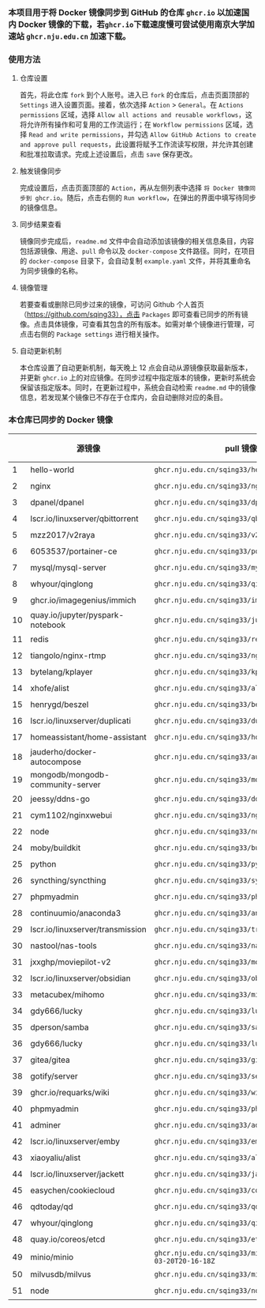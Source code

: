 ### 本项目用于将 Docker 镜像同步到 GitHub 的仓库 `ghcr.io` 以加速国内 Docker 镜像的下载，若`ghcr.io`下载速度慢可尝试使用南京大学加速站 `ghcr.nju.edu.cn` 加速下载。

### 使用方法

1. 仓库设置

   首先，将此仓库 `fork` 到个人账号。进入已 `fork` 的仓库后，点击页面顶部的 `Settings` 进入设置页面。接着，依次选择 `Action` > `General`。在 `Actions permissions` 区域，选择 `Allow all actions and reusable workflows`，这将允许所有操作和可复用的工作流运行；在 `Workflow permissions` 区域，选择 `Read and write permissions`，并勾选 `Allow GitHub Actions to create and approve pull requests`，此设置将赋予工作流读写权限，并允许其创建和批准拉取请求。完成上述设置后，点击 `save` 保存更改。

2. 触发镜像同步

   完成设置后，点击页面顶部的 `Action`，再从左侧列表中选择 `将 Docker 镜像同步到 ghcr.io`。随后，点击右侧的 `Run workflow`，在弹出的界面中填写待同步的镜像信息。

3. 同步结果查看

   镜像同步完成后，`readme.md` 文件中会自动添加该镜像的相关信息条目，内容包括源镜像、用途、`pull` 命令以及 `docker-compose` 文件路径。同时，在项目的 `docker-compose` 目录下，会自动复制 `example.yaml` 文件，并将其重命名为同步镜像的名称。

4. 镜像管理

   若要查看或删除已同步过来的镜像，可访问 Github 个人首页（https://github.com/sqing33），点击 `Packages` 即可查看已同步的所有镜像。点击具体镜像，可查看其包含的所有版本。如需对单个镜像进行管理，可点击右侧的 `Package settings` 进行相关操作。

5. 自动更新机制

   本仓库设置了自动更新机制，每天晚上 12 点会自动从源镜像获取最新版本，并更新 `ghcr.io` 上的对应镜像。在同步过程中指定版本的镜像，更新时系统会保留该指定版本。同时，在更新过程中，系统会自动检索 `readme.md` 中的镜像信息，若发现某个镜像已不存在于仓库内，会自动删除对应的条目。

### 本仓库已同步的 Docker 镜像

|   | 源镜像 | pull 镜像 | docker-compose | 同步 |
| ---- | -------- | --------- | -------------- | ---- |
| 1   | hello-world                      | `ghcr.nju.edu.cn/sqing33/hello-world`            | [yaml](https://github.com/sqing33/docker-image-sync/blob/main/docker-compose/example.yaml)                               | ✔️ |
| 2   | nginx                            | `ghcr.nju.edu.cn/sqing33/nginx`                  | [yaml](https://github.com/sqing33/docker-image-sync/blob/main/docker-compose/nginx.yaml)                                   | ✔️ |
| 3   | dpanel/dpanel                    | `ghcr.nju.edu.cn/sqing33/dpanel`                 | [yaml](https://github.com/sqing33/docker-image-sync/blob/main/docker-compose/dpanel.yaml)                                 | ✔️ |
| 4   | lscr.io/linuxserver/qbittorrent  | `ghcr.nju.edu.cn/sqing33/qbittorrent`            | [yaml](https://github.com/sqing33/docker-image-sync/blob/main/docker-compose/qbittorrent.yaml)                       | ✔️ |
| 5   | mzz2017/v2raya                   | `ghcr.nju.edu.cn/sqing33/v2raya`                 | [yaml](https://github.com/sqing33/docker-image-sync/blob/main/docker-compose/v2raya.yaml)                                 | ✔️ |
| 6   | 6053537/portainer-ce             | `ghcr.nju.edu.cn/sqing33/portainer`              | [yaml](https://github.com/sqing33/docker-image-sync/blob/main/docker-compose/portainer.yaml)                           | ✔️ |
| 7   | mysql/mysql-server               | `ghcr.nju.edu.cn/sqing33/mysql`                  | [yaml](https://github.com/sqing33/docker-image-sync/blob/main/docker-compose/mysql.yaml)                                   | ✔️ |
| 8   | whyour/qinglong                  | `ghcr.nju.edu.cn/sqing33/qinglong`               | [yaml](https://github.com/sqing33/docker-image-sync/blob/main/docker-compose/qinglong.yaml)                             | ✔️ |
| 9   | ghcr.io/imagegenius/immich       | `ghcr.nju.edu.cn/sqing33/immich`                 | [yaml](https://github.com/sqing33/docker-image-sync/blob/main/docker-compose/immich.yaml)                                 | ✔️ |
| 10  | quay.io/jupyter/pyspark-notebook | `ghcr.nju.edu.cn/sqing33/jupyter-notebook`       | [yaml](https://github.com/sqing33/docker-image-sync/blob/main/docker-compose/jupyter-notebook.yaml)             | ✔️ |
| 11  | redis                            | `ghcr.nju.edu.cn/sqing33/redis`                  | [yaml](https://github.com/sqing33/docker-image-sync/blob/main/docker-compose/redis.yaml)                                   | ✔️ |
| 12  | tiangolo/nginx-rtmp              | `ghcr.nju.edu.cn/sqing33/nginx-rtmp`             | [yaml](https://github.com/sqing33/docker-image-sync/blob/main/docker-compose/nginx-rtmp.yaml)                         | ✔️ |
| 13  | bytelang/kplayer                 | `ghcr.nju.edu.cn/sqing33/kplayer`                | [yaml](https://github.com/sqing33/docker-image-sync/blob/main/docker-compose/kplayer.yaml)                               | ✔️ |
| 14  | xhofe/alist                      | `ghcr.nju.edu.cn/sqing33/alist`                  | [yaml](https://github.com/sqing33/docker-image-sync/blob/main/docker-compose/alist.yaml)                                   | ✔️ |
| 15  | henrygd/beszel                   | `ghcr.nju.edu.cn/sqing33/beszel`                 | [yaml](https://github.com/sqing33/docker-image-sync/blob/main/docker-compose/beszel.yaml)                                 | ✔️ |
| 16  | lscr.io/linuxserver/duplicati    | `ghcr.nju.edu.cn/sqing33/duplicati`              | [yaml](https://github.com/sqing33/docker-image-sync/blob/main/docker-compose/duplicati.yaml)                           | ✔️ |
| 17  | homeassistant/home-assistant     | `ghcr.nju.edu.cn/sqing33/homeassistant`          | [yaml](https://github.com/sqing33/docker-image-sync/blob/main/docker-compose/homeassistant.yaml)                   | ✔️ |
| 18  | jauderho/docker-autocompose      | `ghcr.nju.edu.cn/sqing33/autocompose`            | [yaml](https://github.com/sqing33/docker-image-sync/blob/main/docker-compose/autocompose.yaml)                       | ✔️ |
| 19  | mongodb/mongodb-community-server | `ghcr.nju.edu.cn/sqing33/mongodb`                | [yaml](https://github.com/sqing33/docker-image-sync/blob/main/docker-compose/mongodb.yaml)                               | ✔️ |
| 20  | jeessy/ddns-go                   | `ghcr.nju.edu.cn/sqing33/ddns-go`                | [yaml](https://github.com/sqing33/docker-image-sync/blob/main/docker-compose/ddns-go.yaml)                               | ✔️ |
| 21  | cym1102/nginxwebui               | `ghcr.nju.edu.cn/sqing33/nginxwebui`             | [yaml](https://github.com/sqing33/docker-image-sync/blob/main/docker-compose/nginxwebui.yaml)                         | ✔️ |
| 22  | node                             | `ghcr.nju.edu.cn/sqing33/node`                   | [yaml](https://github.com/sqing33/docker-image-sync/blob/main/docker-compose/node.yaml)                                     | ✔️ |
| 24  | moby/buildkit                    | `ghcr.nju.edu.cn/sqing33/buildkit`               | [yaml](https://github.com/sqing33/docker-image-sync/blob/main/docker-compose/buildkit.yaml)                             | ✔️ |
| 25  | python                           | `ghcr.nju.edu.cn/sqing33/python`                 | [yaml](https://github.com/sqing33/docker-image-sync/blob/main/docker-compose/python.yaml)                                 | ✔️ |
| 26  | syncthing/syncthing              | `ghcr.nju.edu.cn/sqing33/syncthing`              | [yaml](https://github.com/sqing33/docker-image-sync/blob/main/docker-compose/syncthing.yaml)                           | ✔️ |
| 27  | phpmyadmin                       | `ghcr.nju.edu.cn/sqing33/phpmyadmin`             | [yaml](https://github.com/sqing33/docker-image-sync/blob/main/docker-compose/phpmyadmin.yaml)                         | ✔️ |
| 28  | continuumio/anaconda3            | `ghcr.nju.edu.cn/sqing33/anaconda3`              | [yaml](https://github.com/sqing33/docker-image-sync/blob/main/docker-compose/anaconda3.yaml)                           | ✔️ |
| 29  | lscr.io/linuxserver/transmission | `ghcr.nju.edu.cn/sqing33/transmission`           | [yaml](https://github.com/sqing33/docker-image-sync/blob/main/docker-compose/transmission.yaml)                     | ✔️ |
| 30  | nastool/nas-tools                | `ghcr.nju.edu.cn/sqing33/nas-tools`              | [yaml](https://github.com/sqing33/docker-image-sync/blob/main/docker-compose/nas-tools.yaml)                           | ✔️ |
| 31  | jxxghp/moviepilot-v2             | `ghcr.nju.edu.cn/sqing33/moviepilot-v2`          | [yaml](https://github.com/sqing33/docker-image-sync/blob/main/docker-compose/moviepilot-v2.yaml)                   | ✔️ |
| 32  | lscr.io/linuxserver/obsidian     | `ghcr.nju.edu.cn/sqing33/obsidian`               | [yaml](https://github.com/sqing33/docker-image-sync/blob/main/docker-compose/obsidian.yaml)                             | ✔️ |
| 33  | metacubex/mihomo                 | `ghcr.nju.edu.cn/sqing33/mihomo`                 | [yaml](https://github.com/sqing33/docker-image-sync/blob/main/docker-compose/mihomo.yaml)                                 | ✔️ |
| 34 | gdy666/lucky | `ghcr.nju.edu.cn/sqing33/lucky` | [yaml](https://github.com/sqing33/docker-image-sync/blob/main/docker-compose/lucky.yaml) | ✔️ |
| 35 | dperson/samba | `ghcr.nju.edu.cn/sqing33/samba` | [yaml](https://github.com/sqing33/docker-image-sync/blob/main/docker-compose/samba.yaml) | ✔️ |
| 36 | gdy666/lucky | `ghcr.nju.edu.cn/sqing33/lucky` | [yaml](https://github.com/sqing33/docker-image-sync/blob/main/docker-compose/lucky.yaml) | ✔️ |
| 37 | gitea/gitea | `ghcr.nju.edu.cn/sqing33/gitea` | [yaml](https://github.com/sqing33/docker-image-sync/blob/main/docker-compose/gitea.yaml) | ✔️ |
| 38 | gotify/server | `ghcr.nju.edu.cn/sqing33/server` | [yaml](https://github.com/sqing33/docker-image-sync/blob/main/docker-compose/server.yaml) | ✔️ |
| 39 | ghcr.io/requarks/wiki | `ghcr.nju.edu.cn/sqing33/wiki` | [yaml](https://github.com/sqing33/docker-image-sync/blob/main/docker-compose/wiki.yaml) | ✔️ |
| 40 | phpmyadmin | `ghcr.nju.edu.cn/sqing33/phpmyadmin` | [yaml](https://github.com/sqing33/docker-image-sync/blob/main/docker-compose/phpmyadmin.yaml) | ✔️ |
| 41 | adminer | `ghcr.nju.edu.cn/sqing33/adminer` | [yaml](https://github.com/sqing33/docker-image-sync/blob/main/docker-compose/adminer.yaml) | ✔️ |
| 42 | lscr.io/linuxserver/emby | `ghcr.nju.edu.cn/sqing33/emby` | [yaml](https://github.com/sqing33/docker-image-sync/blob/main/docker-compose/emby.yaml) | ✔️ |
| 43 | xiaoyaliu/alist | `ghcr.nju.edu.cn/sqing33/alist` | [yaml](https://github.com/sqing33/docker-image-sync/blob/main/docker-compose/alist.yaml) | ✔️ |
| 44 | lscr.io/linuxserver/jackett | `ghcr.nju.edu.cn/sqing33/jackett` | [yaml](https://github.com/sqing33/docker-image-sync/blob/main/docker-compose/jackett.yaml) | ✔️ |
| 45 | easychen/cookiecloud | `ghcr.nju.edu.cn/sqing33/cookiecloud` | [yaml](https://github.com/sqing33/docker-image-sync/blob/main/docker-compose/cookiecloud.yaml) | ✔️ |
| 46 | qdtoday/qd | `ghcr.nju.edu.cn/sqing33/qd` | [yaml](https://github.com/sqing33/docker-image-sync/blob/main/docker-compose/qd.yaml) | ✔️ |
| 47 | whyour/qinglong | `ghcr.nju.edu.cn/sqing33/qinglong` | [yaml](https://github.com/sqing33/docker-image-sync/blob/main/docker-compose/qinglong.yaml) | ✔️ |
| 48 | quay.io/coreos/etcd | `ghcr.nju.edu.cn/sqing33/etcd:v3.5.18` | [yaml](https://github.com/sqing33/docker-image-sync/blob/main/docker-compose/etcd.yaml) | ✔️ |
| 49 | minio/minio | `ghcr.nju.edu.cn/sqing33/minio:RELEASE.2023-03-20T20-16-18Z` | [yaml](https://github.com/sqing33/docker-image-sync/blob/main/docker-compose/minio.yaml) | ✔️ |
| 50 | milvusdb/milvus | `ghcr.nju.edu.cn/sqing33/milvus:v2.5.10` | [yaml](https://github.com/sqing33/docker-image-sync/blob/main/docker-compose/milvus.yaml) | ✔️ |
| 51 | node | `ghcr.nju.edu.cn/sqing33/node:alpine` | [yaml](https://github.com/sqing33/docker-image-sync/blob/main/docker-compose/node.yaml) | ✔️ |



